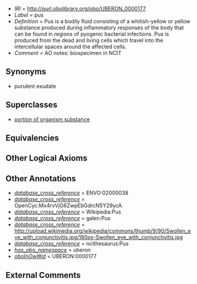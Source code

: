  * *IRI* = http://purl.obolibrary.org/obo/UBERON_0000177
 * *Label* = pus
 * *Definition* = Pus is a bodily fluid consisting of a whitish-yellow or yellow substance produced during inflammatory responses of the body that can be found in regions of pyogenic bacterial infections. Pus is produced from the dead and living cells which travel into the intercellular spaces around the affected cells.
 * *Comment* = AO notes: biospecimen in NCIT

## Synonyms

 * purulent exudate

## Superclasses

 * [portion of organism substance](../../UBERON/63/UBERON_0000463.md)

## Equivalencies


## Other Logical Axioms


## Other Annotations

 * *[database_cross_reference](../../ef/oboInOwl#hasDbXref.md)* = ENVO:02000038
 * *[database_cross_reference](../../ef/oboInOwl#hasDbXref.md)* = OpenCyc:Mx4rvVjG6ZwpEbGdrcN5Y29ycA
 * *[database_cross_reference](../../ef/oboInOwl#hasDbXref.md)* = Wikipedia:Pus
 * *[database_cross_reference](../../ef/oboInOwl#hasDbXref.md)* = galen:Pus
 * *[database_cross_reference](../../ef/oboInOwl#hasDbXref.md)* = http://upload.wikimedia.org/wikipedia/commons/thumb/9/90/Swollen_eye_with_conjunctivitis.jpg/180px-Swollen_eye_with_conjunctivitis.jpg
 * *[database_cross_reference](../../ef/oboInOwl#hasDbXref.md)* = ncithesaurus:Pus
 * *[has_obo_namespace](../../ce/oboInOwl#hasOBONamespace.md)* = uberon
 * *[oboInOwl#id](../../id/oboInOwl#id.md)* = UBERON:0000177

## External Comments

